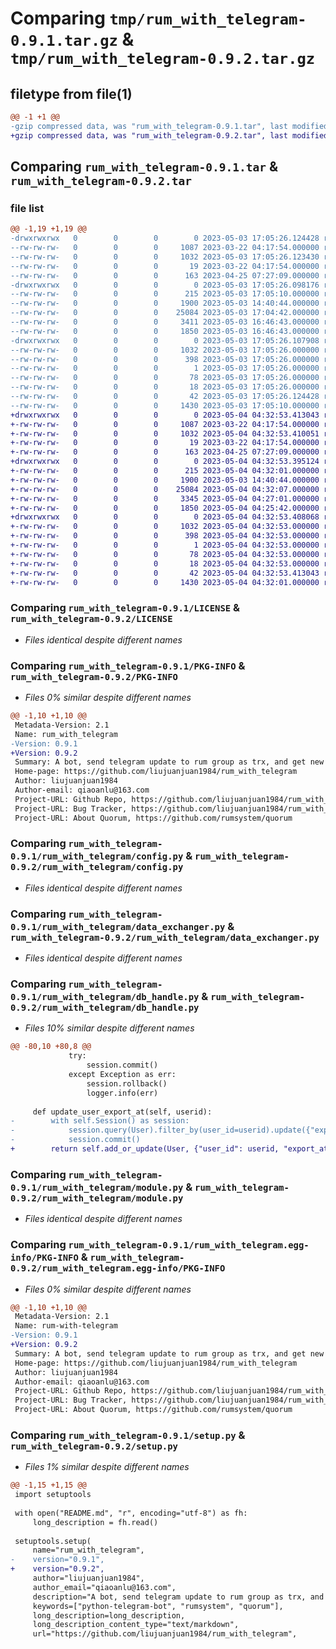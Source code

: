 # Comparing `tmp/rum_with_telegram-0.9.1.tar.gz` & `tmp/rum_with_telegram-0.9.2.tar.gz`

## filetype from file(1)

```diff
@@ -1 +1 @@
-gzip compressed data, was "rum_with_telegram-0.9.1.tar", last modified: Wed May  3 17:05:26 2023, max compression
+gzip compressed data, was "rum_with_telegram-0.9.2.tar", last modified: Thu May  4 04:32:53 2023, max compression
```

## Comparing `rum_with_telegram-0.9.1.tar` & `rum_with_telegram-0.9.2.tar`

### file list

```diff
@@ -1,19 +1,19 @@
-drwxrwxrwx   0        0        0        0 2023-05-03 17:05:26.124428 rum_with_telegram-0.9.1/
--rw-rw-rw-   0        0        0     1087 2023-03-22 04:17:54.000000 rum_with_telegram-0.9.1/LICENSE
--rw-rw-rw-   0        0        0     1032 2023-05-03 17:05:26.123430 rum_with_telegram-0.9.1/PKG-INFO
--rw-rw-rw-   0        0        0       19 2023-03-22 04:17:54.000000 rum_with_telegram-0.9.1/README.md
--rw-rw-rw-   0        0        0      163 2023-04-25 07:27:09.000000 rum_with_telegram-0.9.1/pyproject.toml
-drwxrwxrwx   0        0        0        0 2023-05-03 17:05:26.098176 rum_with_telegram-0.9.1/rum_with_telegram/
--rw-rw-rw-   0        0        0      215 2023-05-03 17:05:10.000000 rum_with_telegram-0.9.1/rum_with_telegram/__init__.py
--rw-rw-rw-   0        0        0     1900 2023-05-03 14:40:44.000000 rum_with_telegram-0.9.1/rum_with_telegram/config.py
--rw-rw-rw-   0        0        0    25084 2023-05-03 17:04:42.000000 rum_with_telegram-0.9.1/rum_with_telegram/data_exchanger.py
--rw-rw-rw-   0        0        0     3411 2023-05-03 16:46:43.000000 rum_with_telegram-0.9.1/rum_with_telegram/db_handle.py
--rw-rw-rw-   0        0        0     1850 2023-05-03 16:46:43.000000 rum_with_telegram-0.9.1/rum_with_telegram/module.py
-drwxrwxrwx   0        0        0        0 2023-05-03 17:05:26.107908 rum_with_telegram-0.9.1/rum_with_telegram.egg-info/
--rw-rw-rw-   0        0        0     1032 2023-05-03 17:05:26.000000 rum_with_telegram-0.9.1/rum_with_telegram.egg-info/PKG-INFO
--rw-rw-rw-   0        0        0      398 2023-05-03 17:05:26.000000 rum_with_telegram-0.9.1/rum_with_telegram.egg-info/SOURCES.txt
--rw-rw-rw-   0        0        0        1 2023-05-03 17:05:26.000000 rum_with_telegram-0.9.1/rum_with_telegram.egg-info/dependency_links.txt
--rw-rw-rw-   0        0        0       78 2023-05-03 17:05:26.000000 rum_with_telegram-0.9.1/rum_with_telegram.egg-info/requires.txt
--rw-rw-rw-   0        0        0       18 2023-05-03 17:05:26.000000 rum_with_telegram-0.9.1/rum_with_telegram.egg-info/top_level.txt
--rw-rw-rw-   0        0        0       42 2023-05-03 17:05:26.124428 rum_with_telegram-0.9.1/setup.cfg
--rw-rw-rw-   0        0        0     1430 2023-05-03 17:05:10.000000 rum_with_telegram-0.9.1/setup.py
+drwxrwxrwx   0        0        0        0 2023-05-04 04:32:53.413043 rum_with_telegram-0.9.2/
+-rw-rw-rw-   0        0        0     1087 2023-03-22 04:17:54.000000 rum_with_telegram-0.9.2/LICENSE
+-rw-rw-rw-   0        0        0     1032 2023-05-04 04:32:53.410051 rum_with_telegram-0.9.2/PKG-INFO
+-rw-rw-rw-   0        0        0       19 2023-03-22 04:17:54.000000 rum_with_telegram-0.9.2/README.md
+-rw-rw-rw-   0        0        0      163 2023-04-25 07:27:09.000000 rum_with_telegram-0.9.2/pyproject.toml
+drwxrwxrwx   0        0        0        0 2023-05-04 04:32:53.395124 rum_with_telegram-0.9.2/rum_with_telegram/
+-rw-rw-rw-   0        0        0      215 2023-05-04 04:32:01.000000 rum_with_telegram-0.9.2/rum_with_telegram/__init__.py
+-rw-rw-rw-   0        0        0     1900 2023-05-03 14:40:44.000000 rum_with_telegram-0.9.2/rum_with_telegram/config.py
+-rw-rw-rw-   0        0        0    25084 2023-05-04 04:32:07.000000 rum_with_telegram-0.9.2/rum_with_telegram/data_exchanger.py
+-rw-rw-rw-   0        0        0     3345 2023-05-04 04:27:01.000000 rum_with_telegram-0.9.2/rum_with_telegram/db_handle.py
+-rw-rw-rw-   0        0        0     1850 2023-05-04 04:25:42.000000 rum_with_telegram-0.9.2/rum_with_telegram/module.py
+drwxrwxrwx   0        0        0        0 2023-05-04 04:32:53.408068 rum_with_telegram-0.9.2/rum_with_telegram.egg-info/
+-rw-rw-rw-   0        0        0     1032 2023-05-04 04:32:53.000000 rum_with_telegram-0.9.2/rum_with_telegram.egg-info/PKG-INFO
+-rw-rw-rw-   0        0        0      398 2023-05-04 04:32:53.000000 rum_with_telegram-0.9.2/rum_with_telegram.egg-info/SOURCES.txt
+-rw-rw-rw-   0        0        0        1 2023-05-04 04:32:53.000000 rum_with_telegram-0.9.2/rum_with_telegram.egg-info/dependency_links.txt
+-rw-rw-rw-   0        0        0       78 2023-05-04 04:32:53.000000 rum_with_telegram-0.9.2/rum_with_telegram.egg-info/requires.txt
+-rw-rw-rw-   0        0        0       18 2023-05-04 04:32:53.000000 rum_with_telegram-0.9.2/rum_with_telegram.egg-info/top_level.txt
+-rw-rw-rw-   0        0        0       42 2023-05-04 04:32:53.413043 rum_with_telegram-0.9.2/setup.cfg
+-rw-rw-rw-   0        0        0     1430 2023-05-04 04:32:01.000000 rum_with_telegram-0.9.2/setup.py
```

### Comparing `rum_with_telegram-0.9.1/LICENSE` & `rum_with_telegram-0.9.2/LICENSE`

 * *Files identical despite different names*

### Comparing `rum_with_telegram-0.9.1/PKG-INFO` & `rum_with_telegram-0.9.2/PKG-INFO`

 * *Files 0% similar despite different names*

```diff
@@ -1,10 +1,10 @@
 Metadata-Version: 2.1
 Name: rum_with_telegram
-Version: 0.9.1
+Version: 0.9.2
 Summary: A bot, send telegram update to rum group as trx, and get new trx from rum group to channel.
 Home-page: https://github.com/liujuanjuan1984/rum_with_telegram
 Author: liujuanjuan1984
 Author-email: qiaoanlu@163.com
 Project-URL: Github Repo, https://github.com/liujuanjuan1984/rum_with_telegram
 Project-URL: Bug Tracker, https://github.com/liujuanjuan1984/rum_with_telegram/issues
 Project-URL: About Quorum, https://github.com/rumsystem/quorum
```

### Comparing `rum_with_telegram-0.9.1/rum_with_telegram/config.py` & `rum_with_telegram-0.9.2/rum_with_telegram/config.py`

 * *Files identical despite different names*

### Comparing `rum_with_telegram-0.9.1/rum_with_telegram/data_exchanger.py` & `rum_with_telegram-0.9.2/rum_with_telegram/data_exchanger.py`

 * *Files identical despite different names*

### Comparing `rum_with_telegram-0.9.1/rum_with_telegram/db_handle.py` & `rum_with_telegram-0.9.2/rum_with_telegram/db_handle.py`

 * *Files 10% similar despite different names*

```diff
@@ -80,10 +80,8 @@
             try:
                 session.commit()
             except Exception as err:
                 session.rollback()
                 logger.info(err)
 
     def update_user_export_at(self, userid):
-        with self.Session() as session:
-            session.query(User).filter_by(user_id=userid).update({"export_at": func.now()})
-            session.commit()
+        return self.add_or_update(User, {"user_id": userid, "export_at": func.now()}, "user_id")
```

### Comparing `rum_with_telegram-0.9.1/rum_with_telegram/module.py` & `rum_with_telegram-0.9.2/rum_with_telegram/module.py`

 * *Files identical despite different names*

### Comparing `rum_with_telegram-0.9.1/rum_with_telegram.egg-info/PKG-INFO` & `rum_with_telegram-0.9.2/rum_with_telegram.egg-info/PKG-INFO`

 * *Files 0% similar despite different names*

```diff
@@ -1,10 +1,10 @@
 Metadata-Version: 2.1
 Name: rum-with-telegram
-Version: 0.9.1
+Version: 0.9.2
 Summary: A bot, send telegram update to rum group as trx, and get new trx from rum group to channel.
 Home-page: https://github.com/liujuanjuan1984/rum_with_telegram
 Author: liujuanjuan1984
 Author-email: qiaoanlu@163.com
 Project-URL: Github Repo, https://github.com/liujuanjuan1984/rum_with_telegram
 Project-URL: Bug Tracker, https://github.com/liujuanjuan1984/rum_with_telegram/issues
 Project-URL: About Quorum, https://github.com/rumsystem/quorum
```

### Comparing `rum_with_telegram-0.9.1/setup.py` & `rum_with_telegram-0.9.2/setup.py`

 * *Files 1% similar despite different names*

```diff
@@ -1,15 +1,15 @@
 import setuptools
 
 with open("README.md", "r", encoding="utf-8") as fh:
     long_description = fh.read()
 
 setuptools.setup(
     name="rum_with_telegram",
-    version="0.9.1",
+    version="0.9.2",
     author="liujuanjuan1984",
     author_email="qiaoanlu@163.com",
     description="A bot, send telegram update to rum group as trx, and get new trx from rum group to channel.",
     keywords=["python-telegram-bot", "rumsystem", "quorum"],
     long_description=long_description,
     long_description_content_type="text/markdown",
     url="https://github.com/liujuanjuan1984/rum_with_telegram",
```

